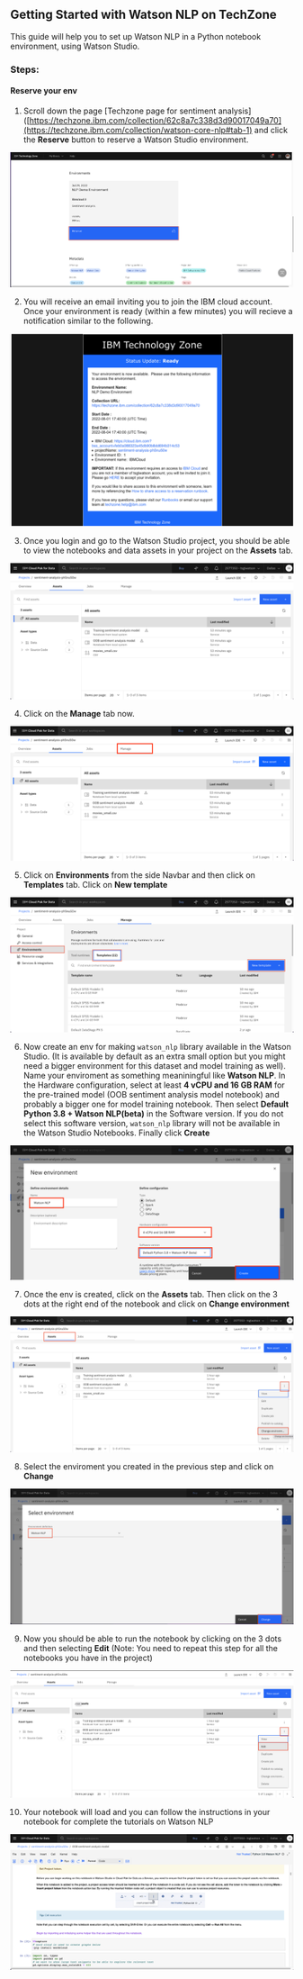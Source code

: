 ## Getting Started with Watson NLP on TechZone

This guide will help you to set up Watson NLP in a Python notebook environment, using Watson Studio.

### Steps:
#### Reserve your env
1. Scroll down the page [Techzone page for sentiment analysis]([https://techzone.ibm.com/collection/62c8a7c338d3d90017049a70](https://techzone.ibm.com/collection/watson-core-nlp#tab-1) and click the **Reserve** button to reserve a Watson Studio environment.

![reserve](Screenshots/reserve.png)

2. You will receive an email inviting you to join the IBM cloud account. Once your environment is ready (within a few minutes) you will recieve a notification similar to the following.

![env_details](Screenshots/env_details.png)

3. Once you login and go to the Watson Studio project, you should be able to view the notebooks and data assets in your project on the **Assets** tab.

![assets](Screenshots/assets.png)

4. Click on the **Manage** tab now.

![manage_tab](Screenshots/manage_tab.png)

5. Click on **Environments** from the side Navbar and then click on **Templates** tab. Click on **New template**

![env](Screenshots/env.png)

6. Now create an env for making `watson_nlp` library available in the Watson Studio. (It is available by default as an extra small option but you might need a bigger environment for this dataset and model training as well). 
Name your enviroment as something meaniningful like **Watson NLP**. In the Hardware configuration, select at least **4 vCPU and 16 GB RAM** for the pre-trained model (OOB sentiment analysis model notebook) and probably a bigger one for model training notebook. Then select **Default Python 3.8 + Watson NLP(beta)** in the Software version. If you do not select this software version, `watson_nlp` library will not be available in the Watson Studio Notebooks. Finally click **Create**

![new_env_settings](Screenshots/new_env_settings.png)

7. Once the env is created, click on the **Assets** tab. Then click on the 3 dots at the right end of the notebook and click on **Change environment**

![change_env](Screenshots/change_env.png)

8. Select the enviroment you created in the previous step and click on **Change**

![change](Screenshots/change.png)

9. Now you should be able to run the notebook by clicking on the 3 dots and then selecting **Edit** (Note: You need to repeat this step for all the notebooks you have in the project)

![edit](Screenshots/edit.png)

10. Your notebook will load and you can follow the instructions in your notebook for complete the tutorials on Watson NLP

![loaded](Screenshots/loaded.png)
